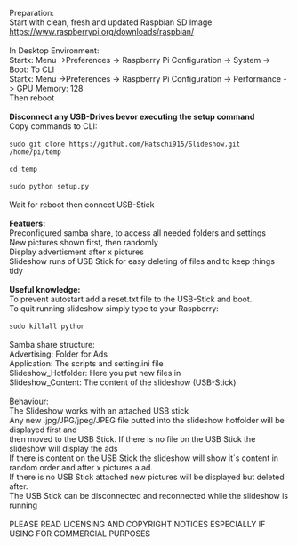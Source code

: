 Preparation:<br />
Start with clean, fresh and updated Raspbian SD Image<br />
https://www.raspberrypi.org/downloads/raspbian/<br />
<br />
In Desktop Environment:<br />
Startx: Menu ->Preferences -> Raspberry Pi Configuration -> System -> Boot: To CLI<br />
Startx: Menu ->Preferences -> Raspberry Pi Configuration -> Performance -> GPU Memory: 128<br />
Then reboot<br />
<br />
<strong>Disconnect any USB-Drives bevor executing the setup command</strong><br />
Copy commands to CLI:<br />
<br />
`sudo git clone https://github.com/Hatschi915/Slideshow.git /home/pi/temp`<br />
<br />
`cd temp`<br />
<br />
`sudo python setup.py`<br />
<br />
Wait for reboot then connect USB-Stick<br />
<br />
<strong>Featuers:</strong><br />
Preconfigured samba share, to access all needed folders and settings<br />
New pictures shown first, then randomly<br />
Display advertisment after x pictures<br />
Slideshow runs of USB Stick for easy deleting of files and to keep things tidy<br />
<br />
<strong>Useful knowledge:</strong><br />
To prevent autostart add a reset.txt file to the USB-Stick and boot.<br />
To quit running slideshow simply type to your Raspberry:<br />
<br />
`sudo killall python`<br />
<br />
Samba share structure:<br />
Advertising: Folder for Ads<br />
Application: The scripts and setting.ini file<br />
Slideshow_Hotfolder: Here you put new files in<br />
Slideshow_Content: The content of the slideshow (USB-Stick)<br />
<br />
Behaviour:<br />
The Slideshow works with an attached USB stick<br />
Any new .jpg/JPG/jpeg/JPEG file putted into the slideshow hotfolder will be displayed first and<br />
then moved to the USB Stick. If there is no file on the USB Stick the slideshow will display the ads<br />
If there is content on the USB Stick the slideshow will show it´s content in random order and after x pictures a ad.<br />
If there is no USB Stick attached new pictures will be displayed but deleted after.<br />
The USB Stick can be disconnected and reconnected while the slideshow is running<br />
<br />
PLEASE READ LICENSING AND COPYRIGHT NOTICES ESPECIALLY IF USING FOR COMMERCIAL PURPOSES<br />


